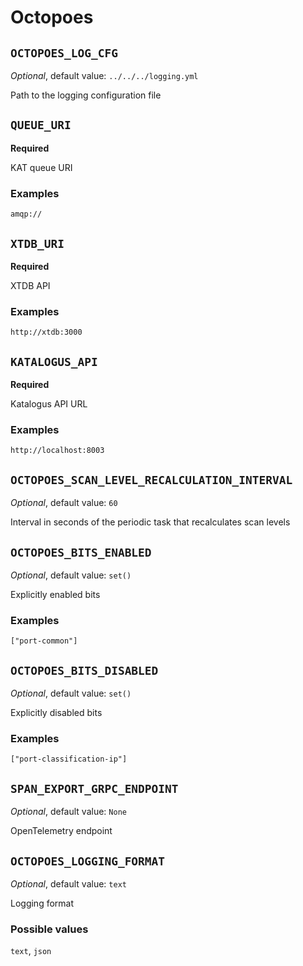 # Octopoes


## `OCTOPOES_LOG_CFG`

*Optional*, default value: `../../../logging.yml`

Path to the logging configuration file

## `QUEUE_URI`

**Required**

KAT queue URI

### Examples

`amqp://`

## `XTDB_URI`

**Required**

XTDB API

### Examples

`http://xtdb:3000`

## `KATALOGUS_API`

**Required**

Katalogus API URL

### Examples

`http://localhost:8003`

## `OCTOPOES_SCAN_LEVEL_RECALCULATION_INTERVAL`

*Optional*, default value: `60`

Interval in seconds of the periodic task that recalculates scan levels

## `OCTOPOES_BITS_ENABLED`

*Optional*, default value: `set()`

Explicitly enabled bits

### Examples

`["port-common"]`

## `OCTOPOES_BITS_DISABLED`

*Optional*, default value: `set()`

Explicitly disabled bits

### Examples

`["port-classification-ip"]`

## `SPAN_EXPORT_GRPC_ENDPOINT`

*Optional*, default value: `None`

OpenTelemetry endpoint

## `OCTOPOES_LOGGING_FORMAT`

*Optional*, default value: `text`

Logging format

### Possible values

`text`, `json`


